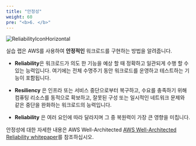 ```yaml
---
title: "안정성"
weight: 60
pre: "<b>6. </b>"
---
```


![ReliabilityIconHorizontal](/Reliability/Images/ReliabilityIconHorizontal.png)


실습 랩은 AWS를 사용하여 **안정적인** 워크로드를 구현하는 방법을 알려줍니다.

* **Reliability**은 워크로드가 의도 한 기능을 예상 할 때 정확하고 일관되게 수행 할 수있는 능력입니다. 여기에는 전체 수명주기 동안 워크로드를 운영하고 테스트하는 기능이 포함됩니다.

* **Resiliency** 은 인프라 또는 서비스 중단으로부터 복구하고, 수요를 충족하기 위해 컴퓨팅 리소스를 동적으로 확보하고, 잘못된 구성 또는 일시적인 네트워크 문제와 같은 중단을 완화하는 워크로드의 능력입니다.

* **Reliability** 은 여러 요인에 따라 달라지며 그 중 복원력이 가장 큰 영향을 미칩니다.

안정성에 대한 자세한 내용은 AWS Well-Architected [AWS Well-Architected Reliability whitepaper](https://d1.awsstatic.com/whitepapers/architecture/AWS-Reliability-Pillar.pdf)를 참조하십시오.
